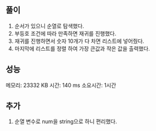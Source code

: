 ## 풀이
1. 순서가 있으니 순열로 탐색했다.
2. 부등호 조건에 따라 만족하면 재귀를 진행했다.
3. 재귀를 진행하면서 숫자 10개가 다 차면 리스트에 넣어줬다.
4. 마지막에 리스트를 정렬 하여 가장 큰값과 작은 값을 출력했다.

## 성능
메모리: 23332 KB
시간: 140 ms
소요시간: 1시간

## 추가
1. 순열 변수로 num을 string으로 하니 편리했다.
